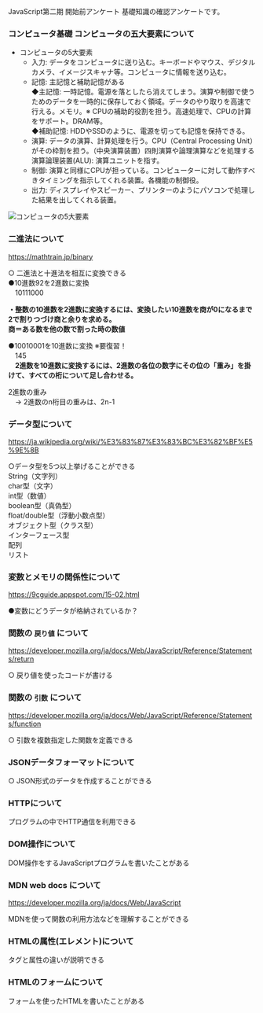 JavaScript第二期 開始前アンケート
基礎知識の確認アンケートです。

### コンピュータ基礎 コンピュータの五大要素について

- コンピュータの5大要素
  - 入力: データをコンピュータに送り込む。キーボードやマウス、デジタルカメラ、イメージスキャナ等。コンピュータに情報を送り込む。  
  - 記憶: 主記憶と補助記憶がある  
    ◆主記憶: 一時記憶。電源を落としたら消えてしまう。演算や制御で使うためのデータを一時的に保存しておく領域。データのやり取りを高速で行える。メモリ。※ CPUの補助的役割を担う。高速処理で、CPUの計算をサポート。DRAM等。  
    ◆補助記憶: HDDやSSDのように、電源を切っても記憶を保持できる。
  - 演算: データの演算、計算処理を行う。CPU（Central Processing Unit）がその枠割を担う。（中央演算装置）四則演算や論理演算などを処理する演算論理装置(ALU): 演算ユニットを指す。
  - 制御: 演算と同様にCPUが担っている。コンピューターに対して動作すべきタイミングを指示してくれる装置。各機能の制御役。
  - 出力: ディスプレイやスピーカー、プリンターのようにパソコンで処理した結果を出してくれる装置。
  
<img src="https://github.com/kuro-channel/TIL/blob/master/Javascript/%E3%82%B3%E3%83%B3%E3%83%94%E3%83%A5%E3%83%BC%E3%82%BF%E3%81%AE5%E5%A4%A7%E8%A6%81%E7%B4%A0.png" alt="コンピュータの5大要素" title="コンピュータの5大要素">

### 二進法について 
https://mathtrain.jp/binary

○ 二進法と十進法を相互に変換できる  
●10進数92を2進数に変換  
　10111000  

**・整数の10進数を2進数に変換するには、変換したい10進数を商が0になるまで2で割りつづけ商と余りを求める。**  
**商＝ある数を他の数で割った時の数値**  

●10010001を10進数に変換 ※要復習！  
　145  
　**2進数を10進数に変換するには、2進数の各位の数字にその位の「重み」を掛けて、すべての桁について足し合わせる。**  

2進数の重み  
　→ 2進数のn桁目の重みは、2n-1  

### データ型について
https://ja.wikipedia.org/wiki/%E3%83%87%E3%83%BC%E3%82%BF%E5%9E%8B

○データ型を5つ以上挙げることができる  
String（文字列）  
char型（文字）  
int型（数値）  
boolean型（真偽型）  
float/double型（浮動小数点型）  
オブジェクト型（クラス型）  
インターフェース型  
配列  
リスト  

### 変数とメモリの関係性について
https://9cguide.appspot.com/15-02.html

●変数にどうデータが格納されているか？

### 関数の `戻り値` について
https://developer.mozilla.org/ja/docs/Web/JavaScript/Reference/Statements/return

○ 戻り値を使ったコードが書ける


### 関数の `引数` について
https://developer.mozilla.org/ja/docs/Web/JavaScript/Reference/Statements/function

○ 引数を複数指定した関数を定義できる

### JSONデータフォーマットについて

○ JSON形式のデータを作成することができる


### HTTPについて
プログラムの中でHTTP通信を利用できる

### DOM操作について
DOM操作をするJavaScriptプログラムを書いたことがある

### MDN web docs について  
https://developer.mozilla.org/ja/docs/Web/JavaScript  

MDNを使って関数の利用方法などを理解することができる

### HTMLの属性(エレメント)について
タグと属性の違いが説明できる

### HTMLのフォームについて
フォームを使ったHTMLを書いたことがある
